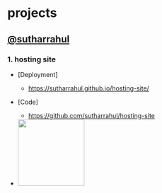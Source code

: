 # projects
## [@sutharrahul](https://github.com/sutharrahul)


### 1. hosting site
  - [Deployment] 
    - https://sutharrahul.github.io/hosting-site/

  - [Code] 
    - https://github.com/sutharrahul/hosting-site
  - <img src="https://github.com/sutharrahul/projects/assets/117563756/b7397fa2-9072-4d0b-a520-3772b7da45eb" height="150"/>

